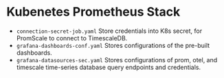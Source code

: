 # Kubenetes Prometheus Stack

* `connection-secret-job.yaml` Store credentials into K8s secret, for PromScale to connect to TimescaleDB.
* `grafana-dashboards-conf.yaml` Stores configurations of the pre-built dashboards.
* `grafana-datasources-sec.yaml` Stores configurations of prom, otel, and timescale time-series database query endpoints and credentials.
